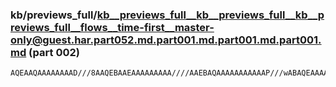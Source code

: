 ### kb/previews_full/kb__previews_full__kb__previews_full__kb__previews_full__flows__time-first__master-only@guest.har.part052.md.part001.md.part001.md.part001.md (part 002)

```md
AQEAAQAAAAAAAAD///8AAQEBAAEAAAAAAAAA////AAEBAQAAAAAAAAAAAP///wABAQEAAAAAAAAAAAD///8AAQEBAAEAAAAAAAAA////AAEBAQAAAAAABP8A/wABAAAAAAD/AAEAAAAAAAAAAAAAAAA
```

```
